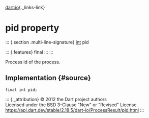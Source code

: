 [dart:io](../../dart-io/dart-io-library){._links-link}

pid property
============

::: {.section .multi-line-signature}
[int](../../dart-core/int-class) pid

::: {.features}
final
:::
:::

Process id of the process.

Implementation {#source}
--------------

``` {.language-dart data-language="dart"}
final int pid;
```

::: {._attribution}
© 2012 the Dart project authors\
Licensed under the BSD 3-Clause \"New\" or \"Revised\" License.\
<https://api.dart.dev/stable/2.18.5/dart-io/ProcessResult/pid.html>
:::
